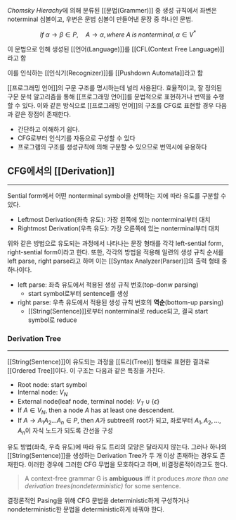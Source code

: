 *Chomsky Hierachy*에 의해 분류된 [[문법(Grammer)]] 중 생성 규칙에서 좌변은 noterminal 심볼이고, 우변은  문법 심볼이 만들어낸 문장 중 하나인 문법.

$$If \; \alpha \rightarrow \beta \in P, \quad A \rightarrow \alpha, where \; A \; is \; nonterminal, \alpha \in V^*$$

이 문법으로 인해 생성된 [[언어(Language)]]를 [[CFL(Context Free Language)]] 라고 함

이를 인식하는 [[인식기(Recognizer)]]를 [[Pushdown Automata]]라고 함

[[프로그래밍 언어]]의 구문 구조를 명시하는데 널리 사용된다. 효율적이고, 잘 정의된 구문 분석 알고리즘을 통해 [[프로그래밍 언어]]를 문법적으로 표현하거나 번역을 수행할 수 있다. 이와 같은 방식으로 [[프로그래밍 언어]]의 구조를 CFG로 표현할 경우 다음과 같은 장점이 존재한다. 
+ 간단하고 이해하기 쉽다.
+ CFG로부터 인식기를 자동으로 구성할 수 있다
+ 프로그램의 구조를 생성규칙에 의해 구분할 수 있으므로 번역시에 유용하다

## **CFG에서의 [[Derivation]]**
---
Sential form에서 어떤 nonterminal symbol을 선택하는 지에 따라 유도를 구분할 수 있다.
+ Leftmost Derivation(좌측 유도): 가장 왼쪽에 있는 nonterminal부터 대치
+ Rightmost Derivation(우측 유도): 가장 오른쪽에 있는 nonterminal부터 대치

위와 같은 방법으로 유도되는 과정에서 나타나는 문장 형태를 각각 left-sential form, right-sential form이라고 한다. 또한, 각각의 방법을 적용해 일련의 생성 규칙 순서를 left parse, right parse라고 하며 이는 [[Syntax Analyzer(Parser)]]의 출력 형태 중 하나이다. 
+ left parse: 좌측 유도에서 적용된 생성 규칙 번호(top-donw parsing)
	+ start symbol로부터 sentence를 생성
+ right parse: 우측 유도에서 적용된 생성 규칙 번호의 **역순**(bottom-up parsing)
	+ [[String(Sentence)]]로부터 nonterminal로  reduce되고, 결국 start symbol로 reduce

### Derivation Tree
---
[[String(Sentence)]]이 유도되는 과정을 [[트리(Tree)]] 형태로 표현한 결과로 [[Ordered Tree]]이다. 이 구조는 다음과 같은 특징을 가진다.
+ Root node: start symbol
+ Internal node: $V_N$
+ External node(leaf node, terminal node): $V_T \cup \{\epsilon\}$
+ If $A \in V_N$, then a node $A$ has at least one descendent.
+ If $A \rightarrow A_1 A_2 ...A_n \in P$, then $A$가 subtree의 root가 되고, 좌로부터 $A_1, A_2, ..., A_n$이 자식 노드가 되도록 간선을 구성

유도 방법(좌측, 우측 유도)에 따라 유도 트리의 모양은 달라지지 않는다. 그러나 하나의 [[String(Sentence)]]을 생성하는 Derivation Tree가 두 개 이상 존재하는 경우도 존재한다. 이러한 경우에 그러한 CFG 무법을 모호하다고 하며, 비결정론적이라고도 한다.
> A context-free grammar G is **ambiguous** iff it produces *more than one derivation trees(nondeterministic)* for some sentence.

결정론적인 Pasing을 위해 CFG 문법을 deterministic하게 구성하거나 nondeterministic한 문법을 deterministic하게 바꿔야 한다.
